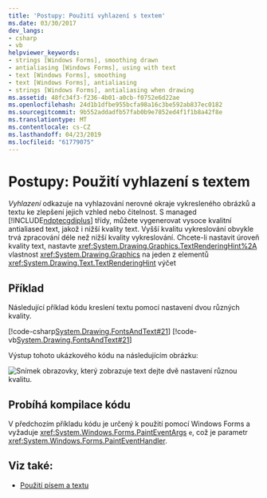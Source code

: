 ```yaml
---
title: 'Postupy: Použití vyhlazení s textem'
ms.date: 03/30/2017
dev_langs:
- csharp
- vb
helpviewer_keywords:
- strings [Windows Forms], smoothing drawn
- antialiasing [Windows Forms], using with text
- text [Windows Forms], smoothing
- text [Windows Forms], antialiasing
- strings [Windows Forms], antialiasing when drawing
ms.assetid: 48fc34f3-f236-4b01-a0cb-f0752e6d22ae
ms.openlocfilehash: 24d1b1dfbe955bcfa98a16c3be592ab837ec0182
ms.sourcegitcommit: 9b552addadfb57fab0b9e7852ed4f1f1b8a42f8e
ms.translationtype: MT
ms.contentlocale: cs-CZ
ms.lasthandoff: 04/23/2019
ms.locfileid: "61779075"
---
```

# <a name="how-to-use-antialiasing-with-text"></a>Postupy: Použití vyhlazení s textem
*Vyhlazení* odkazuje na vyhlazování nerovné okraje vykresleného obrázků a textu ke zlepšení jejich vzhled nebo čitelnost. S managed [!INCLUDE[ndptecgdiplus](../../../../includes/ndptecgdiplus-md.md)] třídy, můžete vygenerovat vysoce kvalitní antialiased text, jakož i nižší kvality text. Vyšší kvalitu vykreslování obvykle trvá zpracování déle než nižší kvality vykreslování. Chcete-li nastavit úroveň kvality text, nastavte <xref:System.Drawing.Graphics.TextRenderingHint%2A> vlastnost <xref:System.Drawing.Graphics> na jeden z elementů <xref:System.Drawing.Text.TextRenderingHint> výčet  
  
## <a name="example"></a>Příklad  
 Následující příklad kódu kreslení textu pomocí nastavení dvou různých kvality.  
  
 [!code-csharp[System.Drawing.FontsAndText#21](~/samples/snippets/csharp/VS_Snippets_Winforms/System.Drawing.FontsAndText/CS/Class1.cs#21)]
 [!code-vb[System.Drawing.FontsAndText#21](~/samples/snippets/visualbasic/VS_Snippets_Winforms/System.Drawing.FontsAndText/VB/Class1.vb#21)]  
 
 Výstup tohoto ukázkového kódu na následujícím obrázku:  
  
 ![Snímek obrazovky, který zobrazuje text dejte dvě nastavení různou kvalitu.](./media/how-to-use-antialiasing-with-text/antialiasing-text-quality-settings.png)  
  
## <a name="compiling-the-code"></a>Probíhá kompilace kódu  
 V předchozím příkladu kódu je určený k použití pomocí Windows Forms a vyžaduje <xref:System.Windows.Forms.PaintEventArgs> `e`, což je parametr <xref:System.Windows.Forms.PaintEventHandler>.  
  
## <a name="see-also"></a>Viz také:

- [Použití písem a textu](using-fonts-and-text.md)
